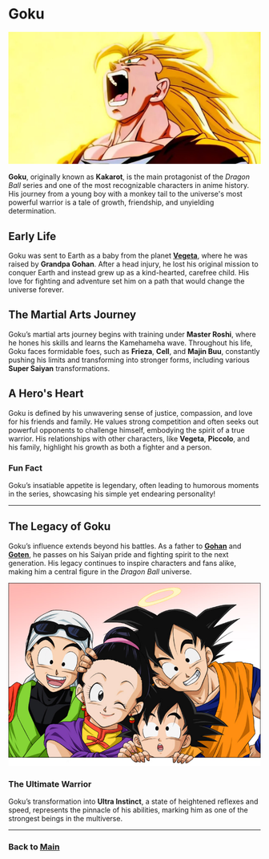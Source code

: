 # Goku
![alt text](image-7.png)



**Goku**, originally known as **Kakarot**, is the main protagonist of the *Dragon Ball* series and one of the most recognizable characters in anime history. His journey from a young boy with a monkey tail to the universe's most powerful warrior is a tale of growth, friendship, and unyielding determination.

## Early Life

Goku was sent to Earth as a baby from the planet **[Vegeta](vegeta.md)**, where he was raised by **Grandpa Gohan**. After a head injury, he lost his original mission to conquer Earth and instead grew up as a kind-hearted, carefree child. His love for fighting and adventure set him on a path that would change the universe forever.

## The Martial Arts Journey

Goku’s martial arts journey begins with training under **Master Roshi**, where he hones his skills and learns the Kamehameha wave. Throughout his life, Goku faces formidable foes, such as **Frieza**, **Cell**, and **Majin Buu**, constantly pushing his limits and transforming into stronger forms, including various **Super Saiyan** transformations.

## A Hero's Heart

Goku is defined by his unwavering sense of justice, compassion, and love for his friends and family. He values strong competition and often seeks out powerful opponents to challenge himself, embodying the spirit of a true warrior. His relationships with other characters, like **Vegeta**, **Piccolo**, and his family, highlight his growth as both a fighter and a person.

### Fun Fact

Goku’s insatiable appetite is legendary, often leading to humorous moments in the series, showcasing his simple yet endearing personality!

---

## The Legacy of Goku

Goku’s influence extends beyond his battles. As a father to **[Gohan](gohan.md)** and **[Goten](goten.md)**, he passes on his Saiyan pride and fighting spirit to the next generation. His legacy continues to inspire characters and fans alike, making him a central figure in the *Dragon Ball* universe.




![alt text](image-8.png)





### The Ultimate Warrior

Goku’s transformation into **Ultra Instinct**, a state of heightened reflexes and speed, represents the pinnacle of his abilities, marking him as one of the strongest beings in the multiverse.

---

### Back to **[Main](mainfile.md)**



















